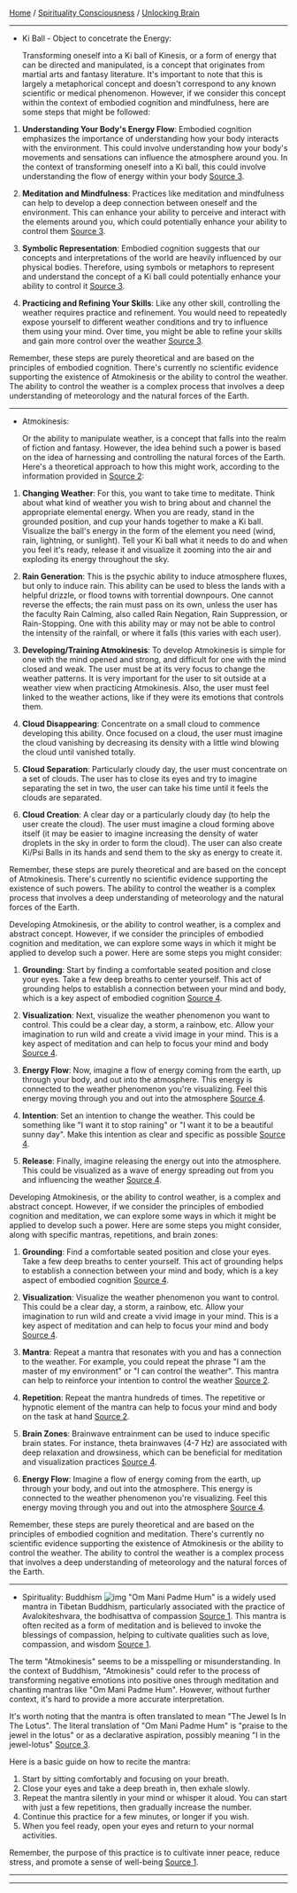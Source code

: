 [Home](/README.md) / [Spirituality Consciousness](/assets/docs/knowledges/SpiritualityConsciousness/readme.md) / [Unlocking Brain](/assets/docs/knowledges/SpiritualityConsciousness/unlockingBrain/readme.md)    

---    

- Ki Ball - Object to concetrate the Energy:

  Transforming oneself into a Ki ball of Kinesis, or a form of energy that can be directed and manipulated, is a concept that originates from martial arts and fantasy literature. It's important to note that this is largely a metaphorical concept and doesn't correspond to any known scientific or medical phenomenon. However, if we consider this concept within the context of embodied cognition and mindfulness, here are some steps that might be followed:

1. **Understanding Your Body's Energy Flow**: Embodied cognition emphasizes the importance of understanding how your body interacts with the environment. This could involve understanding how your body's movements and sensations can influence the atmosphere around you. In the context of transforming oneself into a Ki ball, this could involve understanding the flow of energy within your body [Source 3](https://www.wikihow.com/Develop-Telekinesis).

2. **Meditation and Mindfulness**: Practices like meditation and mindfulness can help to develop a deep connection between oneself and the environment. This can enhance your ability to perceive and interact with the elements around you, which could potentially enhance your ability to control them [Source 3](https://www.wikihow.com/Develop-Telekinesis).

3. **Symbolic Representation**: Embodied cognition suggests that our concepts and interpretations of the world are heavily influenced by our physical bodies. Therefore, using symbols or metaphors to represent and understand the concept of a Ki ball could potentially enhance your ability to control it [Source 3](https://www.wikihow.com/Develop-Telekinesis).

4. **Practicing and Refining Your Skills**: Like any other skill, controlling the weather requires practice and refinement. You would need to repeatedly expose yourself to different weather conditions and try to influence them using your mind. Over time, you might be able to refine your skills and gain more control over the weather [Source 3](https://www.wikihow.com/Develop-Telekinesis).

Remember, these steps are purely theoretical and are based on the principles of embodied cognition. There's currently no scientific evidence supporting the existence of Atmokinesis or the ability to control the weather. The ability to control the weather is a complex process that involves a deep understanding of meteorology and the natural forces of the Earth.

---   

- Atmokinesis:    

   Or the ability to manipulate weather, is a concept that falls into the realm of fiction and fantasy. However, the idea behind such a power is based on the idea of harnessing and controlling the natural forces of the Earth. Here's a theoretical approach to how this might work, according to the information provided in [Source 2](https://psi.fandom.com/wiki/Atmokinesis):

1. **Changing Weather**: For this, you want to take time to meditate. Think about what kind of weather you wish to bring about and channel the appropriate elemental energy. When you are ready, stand in the grounded position, and cup your hands together to make a Ki ball. Visualize the ball's energy in the form of the element you need (wind, rain, lightning, or sunlight). Tell your Ki ball what it needs to do and when you feel it's ready, release it and visualize it zooming into the air and exploding its energy throughout the sky.

2. **Rain Generation**: This is the psychic ability to induce atmosphere fluxes, but only to induce rain. This ability can be used to bless the lands with a helpful drizzle, or flood towns with torrential downpours. One cannot reverse the effects; the rain must pass on its own, unless the user has the faculty Rain Calming, also called Rain Negation, Rain Suppression, or Rain-Stopping. One with this ability may or may not be able to control the intensity of the rainfall, or where it falls (this varies with each user).

3. **Developing/Training Atmokinesis**: To develop Atmokinesis is simple for one with the mind opened and strong, and difficult for one with the mind closed and weak. The user must be at its very focus to change the weather patterns. It is very important for the user to sit outside at a weather view when practicing Atmokinesis. Also, the user must feel linked to the weather actions, like if they were its emotions that controls them.

4. **Cloud Disappearing**: Concentrate on a small cloud to commence developing this ability. Once focused on a cloud, the user must imagine the cloud vanishing by decreasing its density with a little wind blowing the cloud until vanished totally.

5. **Cloud Separation**: Particularly cloudy day, the user must concentrate on a set of clouds. The user has to close its eyes and try to imagine separating the set in two, the user can take his time until it feels the clouds are separated.

6. **Cloud Creation**: A clear day or a particularly cloudy day (to help the user create the cloud). The user must imagine a cloud forming above itself (it may be easier to imagine increasing the density of water droplets in the sky in order to form the cloud). The user can also create Ki/Psi Balls in its hands and send them to the sky as energy to create it.

Remember, these steps are purely theoretical and are based on the concept of Atmokinesis. There's currently no scientific evidence supporting the existence of such powers. The ability to control the weather is a complex process that involves a deep understanding of meteorology and the natural forces of the Earth.   

Developing Atmokinesis, or the ability to control weather, is a complex and abstract concept. However, if we consider the principles of embodied cognition and meditation, we can explore some ways in which it might be applied to develop such a power. Here are some steps you might consider:

1. **Grounding**: Start by finding a comfortable seated position and close your eyes. Take a few deep breaths to center yourself. This act of grounding helps to establish a connection between your mind and body, which is a key aspect of embodied cognition [Source 4](https://www.ncbi.nlm.nih.gov/pmc/articles/PMC7821578/).

2. **Visualization**: Next, visualize the weather phenomenon you want to control. This could be a clear day, a storm, a rainbow, etc. Allow your imagination to run wild and create a vivid image in your mind. This is a key aspect of meditation and can help to focus your mind and body [Source 4](https://www.ncbi.nlm.nih.gov/pmc/articles/PMC7821578/).

3. **Energy Flow**: Now, imagine a flow of energy coming from the earth, up through your body, and out into the atmosphere. This energy is connected to the weather phenomenon you're visualizing. Feel this energy moving through you and out into the atmosphere [Source 4](https://www.ncbi.nlm.nih.gov/pmc/articles/PMC7821578/).

4. **Intention**: Set an intention to change the weather. This could be something like "I want it to stop raining" or "I want it to be a beautiful sunny day". Make this intention as clear and specific as possible [Source 4](https://www.ncbi.nlm.nih.gov/pmc/articles/PMC7821578/).

5. **Release**: Finally, imagine releasing the energy out into the atmosphere. This could be visualized as a wave of energy spreading out from you and influencing the weather [Source 4](https://www.ncbi.nlm.nih.gov/pmc/articles/PMC7821578/).

Developing Atmokinesis, or the ability to control weather, is a complex and abstract concept. However, if we consider the principles of embodied cognition and meditation, we can explore some ways in which it might be applied to develop such a power. Here are some steps you might consider, along with specific mantras, repetitions, and brain zones:

1. **Grounding**: Find a comfortable seated position and close your eyes. Take a few deep breaths to center yourself. This act of grounding helps to establish a connection between your mind and body, which is a key aspect of embodied cognition [Source 4](https://www.ncbi.nlm.nih.gov/pmc/articles/PMC7821578/).

2. **Visualization**: Visualize the weather phenomenon you want to control. This could be a clear day, a storm, a rainbow, etc. Allow your imagination to run wild and create a vivid image in your mind. This is a key aspect of meditation and can help to focus your mind and body [Source 4](https://www.ncbi.nlm.nih.gov/pmc/articles/PMC7821578/).

3. **Mantra**: Repeat a mantra that resonates with you and has a connection to the weather. For example, you could repeat the phrase "I am the master of my environment" or "I can control the weather". This mantra can help to reinforce your intention to control the weather [Source 2](https://buddhaweekly.com/scientific-buddhist-5-emptiness-meditation-styles-to-achieve-theta-brainwaves-for-health-and-cognition-benefits-mindfulness-repetition-sound-visualization-mantra/).

4. **Repetition**: Repeat the mantra hundreds of times. The repetitive or hypnotic element of the mantra can help to focus your mind and body on the task at hand [Source 2](https://buddhaweekly.com/scientific-buddhist-5-emptiness-meditation-styles-to-achieve-theta-brainwaves-for-health-and-cognition-benefits-mindfulness-repetition-sound-visualization-mantra/).

5. **Brain Zones**: Brainwave entrainment can be used to induce specific brain states. For instance, theta brainwaves (4-7 Hz) are associated with deep relaxation and drowsiness, which can be beneficial for meditation and visualization practices [Source 4](https://pubmed.ncbi.nlm.nih.gov/29752573/).

6. **Energy Flow**: Imagine a flow of energy coming from the earth, up through your body, and out into the atmosphere. This energy is connected to the weather phenomenon you're visualizing. Feel this energy moving through you and out into the atmosphere [Source 4](https://www.ncbi.nlm.nih.gov/pmc/articles/PMC7821578/).

Remember, these steps are purely theoretical and are based on the principles of embodied cognition and meditation. There's currently no scientific evidence supporting the existence of Atmokinesis or the ability to control the weather. The ability to control the weather is a complex process that involves a deep understanding of meteorology and the natural forces of the Earth.

---   

- Spirituality: Buddhism
![img](https://buddhaweekly.com/wp-content/uploads/2017/09/Buddha-Weekly-Om-Mani-Padme-Hum-Mantra-chanted-Yoko-Dharma-mantra-of-Chenrezig-Buddhism-536x300.jpg)
"Om Mani Padme Hum" is a widely used mantra in Tibetan Buddhism, particularly associated with the practice of Avalokiteshvara, the bodhisattva of compassion [Source 1](https://thejoywithin.org/meditations/mantras/om-mani-padme-hum). This mantra is often recited as a form of meditation and is believed to invoke the blessings of compassion, helping to cultivate qualities such as love, compassion, and wisdom [Source 1](https://thejoywithin.org/meditations/mantras/om-mani-padme-hum).

The term "Atmokinesis" seems to be a misspelling or misunderstanding. In the context of Buddhism, "Atmokinesis" could refer to the process of transforming negative emotions into positive ones through meditation and chanting mantras like "Om Mani Padme Hum". However, without further context, it's hard to provide a more accurate interpretation.

It's worth noting that the mantra is often translated to mean "The Jewel Is In The Lotus". The literal translation of "Om Mani Padme Hum" is "praise to the jewel in the lotus" or as a declarative aspiration, possibly meaning "I in the jewel-lotus" [Source 3](https://en.wikipedia.org/wiki/Om_mani_padme_hum).

Here is a basic guide on how to recite the mantra:

1. Start by sitting comfortably and focusing on your breath.
2. Close your eyes and take a deep breath in, then exhale slowly.
3. Repeat the mantra silently in your mind or whisper it aloud. You can start with just a few repetitions, then gradually increase the number.
4. Continue this practice for a few minutes, or longer if you wish.
5. When you feel ready, open your eyes and return to your normal activities.

Remember, the purpose of this practice is to cultivate inner peace, reduce stress, and promote a sense of well-being [Source 1](https://thejoywithin.org/meditations/mantras/om-mani-padme-hum).
  
---   


---   

